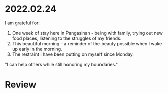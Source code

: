 # 2022.02.24

I am grateful for:

1. One week of stay here in Pangasinan - being with family, trying out new food places, listening to the struggles of my friends.
2. This beautiful morning - a reminder of the beauty possible when I wake up early in the morning.
3. The restraint I have been putting on myself since Monday.

"I can help others while still honoring my boundaries."

# Review

